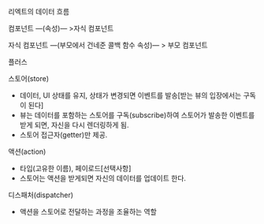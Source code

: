 리엑트의 데이터 흐름

 컴포넌트 —(속성)— >자식 컴포넌트

자식 컴포넌트 —(부모에서 건네준 콜백 함수 속성)— > 부모 컴포넌트



플러스

스토어(store)

- 데이터, UI 상태를 유지, 상태가 변경되면 이벤트를 발송[받는 뷰의 입장에서는 구독이 된다]
- 뷰는 데이터를 포함하는 스토어를 구독(subscribe)하여 스토어가 발송한 이벤트를 받게 되면, 자신을 다시 렌더링하게 됨.
- 스토어 접근자(getter)만 제공.



액션(action)

- 타입(고유한 이름), 페이로드[선택사항]
- 스토어는 액션을 받게되면 자신의 데이터를 업데이트 한다.



디스패처(dispatcher)

- 액션을 스토어로 전달하는 과정을 조율하는 역할



